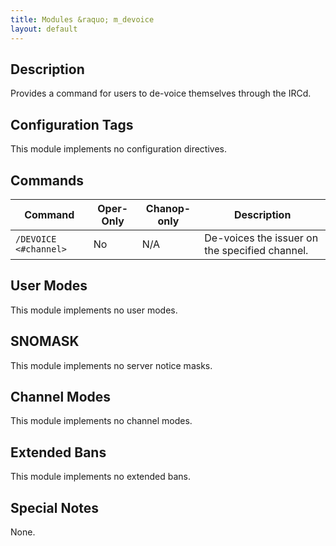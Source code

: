 ```yaml
---
title: Modules &raquo; m_devoice
layout: default
---
```


## Description

Provides a command for users to de-voice themselves through the IRCd.

## Configuration Tags

This module implements no configuration directives.

## Commands

Command | Oper-Only | Chanop-only | Description
------- | --------- | ----------- | -----------
`/DEVOICE <#channel>` | No | N/A | De-voices the issuer on the specified channel.

## User Modes

This module implements no user modes.

## SNOMASK

This module implements no server notice masks.

## Channel Modes

This module implements no channel modes.

## Extended Bans

This module implements no extended bans.

## Special Notes

None.
